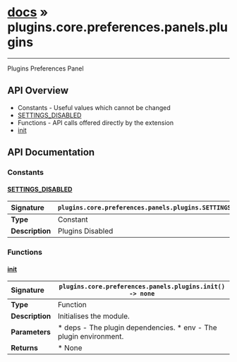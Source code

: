 # [docs](index.md) » plugins.core.preferences.panels.plugins
---

Plugins Preferences Panel

## API Overview
* Constants - Useful values which cannot be changed
 * [SETTINGS_DISABLED](#settings_disabled)
* Functions - API calls offered directly by the extension
 * [init](#init)

## API Documentation

### Constants

#### [SETTINGS_DISABLED](#settings_disabled)
| <span style="float: left;">**Signature**</span> | <span style="float: left;">`plugins.core.preferences.panels.plugins.SETTINGS_DISABLED` </span>                                                          |
| -----------------------------------------------------|---------------------------------------------------------------------------------------------------------|
| **Type**                                             | Constant                                                                                         |
| **Description**                                      | Plugins Disabled                                                                                         |

### Functions

#### [init](#init)
| <span style="float: left;">**Signature**</span> | <span style="float: left;">`plugins.core.preferences.panels.plugins.init() -> none` </span>                                                          |
| -----------------------------------------------------|---------------------------------------------------------------------------------------------------------|
| **Type**                                             | Function                                                                                         |
| **Description**                                      | Initialises the module.                                                                                         |
| **Parameters**                                       |  * deps - The plugin dependencies. * env  - The plugin environment.                                       |
| **Returns**                                          |  * None                                                |

